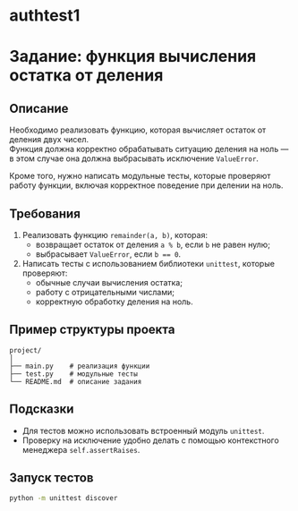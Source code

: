 # authtest1

# Задание: функция вычисления остатка от деления

## Описание
Необходимо реализовать функцию, которая вычисляет остаток от деления двух чисел.  
Функция должна корректно обрабатывать ситуацию деления на ноль — в этом случае она должна выбрасывать исключение `ValueError`.

Кроме того, нужно написать модульные тесты, которые проверяют работу функции, включая корректное поведение при делении на ноль.

## Требования
1. Реализовать функцию `remainder(a, b)`, которая:
   - возвращает остаток от деления `a % b`, если `b` не равен нулю;
   - выбрасывает `ValueError`, если `b == 0`.
2. Написать тесты с использованием библиотеки `unittest`, которые проверяют:
   - обычные случаи вычисления остатка;
   - работу с отрицательными числами;
   - корректную обработку деления на ноль.

## Пример структуры проекта
```
project/
│
├── main.py    # реализация функции
├── test.py    # модульные тесты
└── README.md  # описание задания
```

## Подсказки
- Для тестов можно использовать встроенный модуль `unittest`.
- Проверку на исключение удобно делать с помощью контекстного менеджера `self.assertRaises`.

## Запуск тестов
```bash
python -m unittest discover
